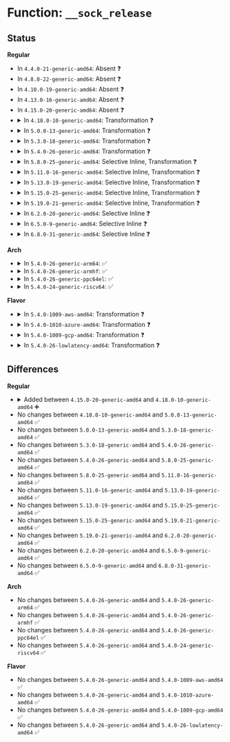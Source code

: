 # Function: <code>__sock_release</code>

## Status
<b>Regular</b>
<ul>
<li>
In <code>4.4.0-21-generic-amd64</code>: Absent ❓
</li>
<li>
In <code>4.8.0-22-generic-amd64</code>: Absent ❓
</li>
<li>
In <code>4.10.0-19-generic-amd64</code>: Absent ❓
</li>
<li>
In <code>4.13.0-16-generic-amd64</code>: Absent ❓
</li>
<li>
In <code>4.15.0-20-generic-amd64</code>: Absent ❓
</li>
<li>
<details>
<summary>In <code>4.18.0-10-generic-amd64</code>: Transformation ❓</summary>

```c
void __sock_release(struct socket * sock, struct inode * inode)
```

```json
{
  "name": "__sock_release",
  "collision_type": "Unique Static",
  "inline_type": "No",
  "funcs": [
    {
      "addr": 0,
      "name": "__sock_release",
      "external": false,
      "loc": "net/socket.c:593",
      "file": "net/socket.c",
      "inline": "seen, unknown",
      "caller_inline": [],
      "caller_func": [
        "net/socket.c:kernel_accept",
        "net/socket.c:__sys_accept4",
        "net/socket.c:__sys_socketpair",
        "net/socket.c:__sys_socketpair",
        "net/socket.c:__sys_socketpair",
        "net/socket.c:__sys_socket",
        "net/socket.c:__sock_create",
        "net/socket.c:sock_close",
        "net/socket.c:sock_create_lite",
        "net/socket.c:sock_alloc_file",
        "net/socket.c:sock_alloc_file"
      ]
    }
  ],
  "symbols": [
    {
      "addr": 18446744071587689312,
      "name": "__sock_release",
      "section": ".text",
      "bind": "STB_LOCAL",
      "size": 149
    },
    {
      "addr": 18446744071587710074,
      "name": "__sock_release.cold.24",
      "section": ".text",
      "bind": "STB_LOCAL",
      "size": 24
    }
  ]
}
```
</details>
</li>
<li>
<details>
<summary>In <code>5.0.0-13-generic-amd64</code>: Transformation ❓</summary>

```c
void __sock_release(struct socket * sock, struct inode * inode)
```

```json
{
  "name": "__sock_release",
  "collision_type": "Unique Static",
  "inline_type": "No",
  "funcs": [
    {
      "addr": 0,
      "name": "__sock_release",
      "external": false,
      "loc": "net/socket.c:572",
      "file": "net/socket.c",
      "inline": "seen, unknown",
      "caller_inline": [],
      "caller_func": [
        "net/socket.c:kernel_accept",
        "net/socket.c:__sys_accept4",
        "net/socket.c:__sys_socketpair",
        "net/socket.c:__sys_socketpair",
        "net/socket.c:__sys_socketpair",
        "net/socket.c:__sys_socket",
        "net/socket.c:__sock_create",
        "net/socket.c:sock_close",
        "net/socket.c:sock_create_lite",
        "net/socket.c:sock_alloc_file"
      ]
    }
  ],
  "symbols": [
    {
      "addr": 18446744071587821600,
      "name": "__sock_release",
      "section": ".text",
      "bind": "STB_LOCAL",
      "size": 165
    },
    {
      "addr": 18446744071587843402,
      "name": "__sock_release.cold.22",
      "section": ".text",
      "bind": "STB_LOCAL",
      "size": 24
    }
  ]
}
```
</details>
</li>
<li>
<details>
<summary>In <code>5.3.0-18-generic-amd64</code>: Transformation ❓</summary>

```c
void __sock_release(struct socket * sock, struct inode * inode)
```

```json
{
  "name": "__sock_release",
  "collision_type": "Unique Static",
  "inline_type": "No",
  "funcs": [
    {
      "addr": 0,
      "name": "__sock_release",
      "external": false,
      "loc": "net/socket.c:583",
      "file": "net/socket.c",
      "inline": "seen, unknown",
      "caller_inline": [],
      "caller_func": [
        "net/socket.c:kernel_accept",
        "net/socket.c:__sys_accept4",
        "net/socket.c:__sys_socketpair",
        "net/socket.c:__sys_socketpair",
        "net/socket.c:__sys_socketpair",
        "net/socket.c:__sys_socketpair",
        "net/socket.c:__sys_socketpair",
        "net/socket.c:__sys_socket",
        "net/socket.c:__sock_create",
        "net/socket.c:sock_close",
        "net/socket.c:sock_create_lite",
        "net/socket.c:sock_alloc_file"
      ]
    }
  ],
  "symbols": [
    {
      "addr": 18446744071588124800,
      "name": "__sock_release",
      "section": ".text",
      "bind": "STB_LOCAL",
      "size": 164
    },
    {
      "addr": 18446744071588147468,
      "name": "__sock_release.cold",
      "section": ".text",
      "bind": "STB_LOCAL",
      "size": 24
    }
  ]
}
```
</details>
</li>
<li>
<details>
<summary>In <code>5.4.0-26-generic-amd64</code>: Transformation ❓</summary>

```c
void __sock_release(struct socket * sock, struct inode * inode)
```

```json
{
  "name": "__sock_release",
  "collision_type": "Unique Static",
  "inline_type": "No",
  "funcs": [
    {
      "addr": 0,
      "name": "__sock_release",
      "external": false,
      "loc": "net/socket.c:583",
      "file": "net/socket.c",
      "inline": "seen, unknown",
      "caller_inline": [],
      "caller_func": [
        "net/socket.c:kernel_accept",
        "net/socket.c:__sys_accept4",
        "net/socket.c:__sys_socketpair",
        "net/socket.c:__sys_socketpair",
        "net/socket.c:__sys_socketpair",
        "net/socket.c:__sys_socketpair",
        "net/socket.c:__sys_socketpair",
        "net/socket.c:__sys_socket",
        "net/socket.c:__sock_create",
        "net/socket.c:sock_close",
        "net/socket.c:sock_create_lite",
        "net/socket.c:sock_alloc_file"
      ]
    }
  ],
  "symbols": [
    {
      "addr": 18446744071588329568,
      "name": "__sock_release",
      "section": ".text",
      "bind": "STB_LOCAL",
      "size": 164
    },
    {
      "addr": 18446744071588352732,
      "name": "__sock_release.cold",
      "section": ".text",
      "bind": "STB_LOCAL",
      "size": 24
    }
  ]
}
```
</details>
</li>
<li>
<details>
<summary>In <code>5.8.0-25-generic-amd64</code>: Selective Inline, Transformation ❓</summary>

```c
void __sock_release(struct socket * sock, struct inode * inode)
```

```json
{
  "name": "__sock_release",
  "collision_type": "Unique Static",
  "inline_type": "Selective",
  "funcs": [
    {
      "addr": 18446744071589202277,
      "name": "__sock_release",
      "external": false,
      "loc": "net/socket.c:598",
      "file": "net/socket.c",
      "inline": "not declared, inlined",
      "caller_inline": [],
      "caller_func": [
        "net/socket.c:kernel_accept",
        "net/socket.c:__sys_accept4_file",
        "net/socket.c:__sys_socketpair",
        "net/socket.c:__sys_socketpair",
        "net/socket.c:__sys_socketpair",
        "net/socket.c:__sys_socketpair",
        "net/socket.c:__sys_socketpair",
        "net/socket.c:__sys_socket",
        "net/socket.c:__sock_create",
        "net/socket.c:sock_close",
        "net/socket.c:sock_create_lite",
        "net/socket.c:sock_alloc_file"
      ]
    }
  ],
  "symbols": [
    {
      "addr": 18446744071589190224,
      "name": "__sock_release",
      "section": ".text",
      "bind": "STB_LOCAL",
      "size": 164
    },
    {
      "addr": 18446744071589212654,
      "name": "__sock_release.cold",
      "section": ".text",
      "bind": "STB_LOCAL",
      "size": 24
    }
  ]
}
```
</details>
</li>
<li>
<details>
<summary>In <code>5.11.0-16-generic-amd64</code>: Selective Inline, Transformation ❓</summary>

```c
void __sock_release(struct socket * sock, struct inode * inode)
```

```json
{
  "name": "__sock_release",
  "collision_type": "Unique Static",
  "inline_type": "Selective",
  "funcs": [
    {
      "addr": 18446744071589200309,
      "name": "__sock_release",
      "external": false,
      "loc": "net/socket.c:590",
      "file": "net/socket.c",
      "inline": "not declared, inlined",
      "caller_inline": [],
      "caller_func": [
        "net/socket.c:kernel_accept",
        "net/socket.c:__sys_accept4_file",
        "net/socket.c:__sys_socketpair",
        "net/socket.c:__sys_socketpair",
        "net/socket.c:__sys_socketpair",
        "net/socket.c:__sys_socketpair",
        "net/socket.c:__sys_socketpair",
        "net/socket.c:__sys_socket",
        "net/socket.c:__sock_create",
        "net/socket.c:sock_close",
        "net/socket.c:sock_create_lite",
        "net/socket.c:sock_alloc_file"
      ]
    }
  ],
  "symbols": [
    {
      "addr": 18446744071589188672,
      "name": "__sock_release",
      "section": ".text",
      "bind": "STB_LOCAL",
      "size": 164
    },
    {
      "addr": 18446744071591625524,
      "name": "__sock_release.cold",
      "section": ".text",
      "bind": "STB_LOCAL",
      "size": 24
    }
  ]
}
```
</details>
</li>
<li>
<details>
<summary>In <code>5.13.0-19-generic-amd64</code>: Selective Inline, Transformation ❓</summary>

```c
void __sock_release(struct socket * sock, struct inode * inode)
```

```json
{
  "name": "__sock_release",
  "collision_type": "Unique Static",
  "inline_type": "Selective",
  "funcs": [
    {
      "addr": 18446744071589093909,
      "name": "__sock_release",
      "external": false,
      "loc": "net/socket.c:592",
      "file": "net/socket.c",
      "inline": "not declared, inlined",
      "caller_inline": [],
      "caller_func": [
        "net/socket.c:kernel_accept",
        "net/socket.c:__sys_accept4_file",
        "net/socket.c:__sys_socketpair",
        "net/socket.c:__sys_socketpair",
        "net/socket.c:__sys_socketpair",
        "net/socket.c:__sys_socketpair",
        "net/socket.c:__sys_socketpair",
        "net/socket.c:__sys_socket",
        "net/socket.c:__sock_create",
        "net/socket.c:sock_close",
        "net/socket.c:sock_create_lite",
        "net/socket.c:sock_alloc_file"
      ]
    }
  ],
  "symbols": [
    {
      "addr": 18446744071589082768,
      "name": "__sock_release",
      "section": ".text",
      "bind": "STB_LOCAL",
      "size": 164
    },
    {
      "addr": 18446744071591568914,
      "name": "__sock_release.cold",
      "section": ".text",
      "bind": "STB_LOCAL",
      "size": 24
    }
  ]
}
```
</details>
</li>
<li>
<details>
<summary>In <code>5.15.0-25-generic-amd64</code>: Selective Inline, Transformation ❓</summary>

```c
void __sock_release(struct socket * sock, struct inode * inode)
```

```json
{
  "name": "__sock_release",
  "collision_type": "Unique Static",
  "inline_type": "Selective",
  "funcs": [
    {
      "addr": 18446744071589809637,
      "name": "__sock_release",
      "external": false,
      "loc": "net/socket.c:642",
      "file": "net/socket.c",
      "inline": "not declared, inlined",
      "caller_inline": [],
      "caller_func": [
        "net/socket.c:kernel_accept",
        "net/socket.c:__sys_socketpair",
        "net/socket.c:__sys_socketpair",
        "net/socket.c:__sys_socketpair",
        "net/socket.c:__sys_socketpair",
        "net/socket.c:__sys_socketpair",
        "net/socket.c:__sys_socket",
        "net/socket.c:__sock_create",
        "net/socket.c:sock_close",
        "net/socket.c:sock_create_lite",
        "net/socket.c:sock_alloc_file"
      ]
    }
  ],
  "symbols": [
    {
      "addr": 18446744071589801760,
      "name": "__sock_release",
      "section": ".text",
      "bind": "STB_LOCAL",
      "size": 164
    },
    {
      "addr": 18446744071592692090,
      "name": "__sock_release.cold",
      "section": ".text",
      "bind": "STB_LOCAL",
      "size": 24
    }
  ]
}
```
</details>
</li>
<li>
<details>
<summary>In <code>5.19.0-21-generic-amd64</code>: Selective Inline, Transformation ❓</summary>

```c
void __sock_release(struct socket * sock, struct inode * inode)
```

```json
{
  "name": "__sock_release",
  "collision_type": "Unique Static",
  "inline_type": "Selective",
  "funcs": [
    {
      "addr": 18446744071591328533,
      "name": "__sock_release",
      "external": false,
      "loc": "net/socket.c:643",
      "file": "net/socket.c",
      "inline": "not declared, inlined",
      "caller_inline": [],
      "caller_func": [
        "net/socket.c:kernel_accept",
        "net/socket.c:__sys_socketpair",
        "net/socket.c:__sys_socketpair",
        "net/socket.c:__sys_socketpair",
        "net/socket.c:__sys_socketpair",
        "net/socket.c:__sys_socketpair",
        "net/socket.c:__sys_socket",
        "net/socket.c:__sys_socket_file",
        "net/socket.c:__sock_create",
        "net/socket.c:sock_close",
        "net/socket.c:sock_create_lite",
        "net/socket.c:sock_alloc_file"
      ]
    }
  ],
  "symbols": [
    {
      "addr": 18446744071591319680,
      "name": "__sock_release",
      "section": ".text",
      "bind": "STB_LOCAL",
      "size": 174
    },
    {
      "addr": 18446744071594577574,
      "name": "__sock_release.cold",
      "section": ".text",
      "bind": "STB_LOCAL",
      "size": 24
    }
  ]
}
```
</details>
</li>
<li>
<details>
<summary>In <code>6.2.0-20-generic-amd64</code>: Selective Inline ❓</summary>

```c
void __sock_release(struct socket * sock, struct inode * inode)
```

```json
{
  "name": "__sock_release",
  "collision_type": "Unique Static",
  "inline_type": "Selective",
  "funcs": [
    {
      "addr": 18446744071593073408,
      "name": "__sock_release",
      "external": false,
      "loc": "net/socket.c:645",
      "file": "net/socket.c",
      "inline": "not declared, inlined",
      "caller_inline": [],
      "caller_func": [
        "net/socket.c:kernel_accept",
        "net/socket.c:__sys_socketpair",
        "net/socket.c:__sys_socketpair",
        "net/socket.c:__sys_socketpair",
        "net/socket.c:__sys_socketpair",
        "net/socket.c:__sys_socketpair",
        "net/socket.c:__sys_socket",
        "net/socket.c:__sock_create",
        "net/socket.c:sock_close",
        "net/socket.c:sock_create_lite",
        "net/socket.c:sock_alloc_file"
      ]
    }
  ],
  "symbols": [
    {
      "addr": 18446744071593073408,
      "name": "__sock_release",
      "section": ".text",
      "bind": "STB_LOCAL",
      "size": 189
    }
  ]
}
```
</details>
</li>
<li>
<details>
<summary>In <code>6.5.0-9-generic-amd64</code>: Selective Inline ❓</summary>

```c
void __sock_release(struct socket * sock, struct inode * inode)
```

```json
{
  "name": "__sock_release",
  "collision_type": "Unique Static",
  "inline_type": "Selective",
  "funcs": [
    {
      "addr": 18446744071593524704,
      "name": "__sock_release",
      "external": false,
      "loc": "net/socket.c:648",
      "file": "net/socket.c",
      "inline": "not declared, inlined",
      "caller_inline": [],
      "caller_func": [
        "net/socket.c:kernel_accept",
        "net/socket.c:__sys_socketpair",
        "net/socket.c:__sys_socketpair",
        "net/socket.c:__sys_socketpair",
        "net/socket.c:__sys_socketpair",
        "net/socket.c:__sys_socketpair",
        "net/socket.c:__sys_socket",
        "net/socket.c:__sock_create",
        "net/socket.c:sock_close",
        "net/socket.c:sock_create_lite",
        "net/socket.c:sock_alloc_file"
      ]
    }
  ],
  "symbols": [
    {
      "addr": 18446744071593524704,
      "name": "__sock_release",
      "section": ".text",
      "bind": "STB_LOCAL",
      "size": 189
    }
  ]
}
```
</details>
</li>
<li>
<details>
<summary>In <code>6.8.0-31-generic-amd64</code>: Selective Inline ❓</summary>

```c
void __sock_release(struct socket * sock, struct inode * inode)
```

```json
{
  "name": "__sock_release",
  "collision_type": "Unique Static",
  "inline_type": "Selective",
  "funcs": [
    {
      "addr": 18446744071594295936,
      "name": "__sock_release",
      "external": false,
      "loc": "net/socket.c:650",
      "file": "net/socket.c",
      "inline": "not declared, inlined",
      "caller_inline": [],
      "caller_func": [
        "net/socket.c:kernel_accept",
        "net/socket.c:__sys_socketpair",
        "net/socket.c:__sys_socketpair",
        "net/socket.c:__sys_socketpair",
        "net/socket.c:__sys_socketpair",
        "net/socket.c:__sys_socketpair",
        "net/socket.c:__sys_socket",
        "net/socket.c:__sock_create",
        "net/socket.c:sock_close",
        "net/socket.c:sock_create_lite",
        "net/socket.c:sock_alloc_file"
      ]
    }
  ],
  "symbols": [
    {
      "addr": 18446744071594295936,
      "name": "__sock_release",
      "section": ".text",
      "bind": "STB_LOCAL",
      "size": 189
    }
  ]
}
```
</details>
</li>
</ul>
<b>Arch</b>
<ul>
<li>
<details>
<summary>In <code>5.4.0-26-generic-arm64</code>: ✅</summary>

```c
void __sock_release(struct socket * sock, struct inode * inode)
```

```json
{
  "name": "__sock_release",
  "collision_type": "Unique Static",
  "inline_type": "No",
  "funcs": [
    {
      "addr": 18446603336501825032,
      "name": "__sock_release",
      "external": false,
      "loc": "net/socket.c:583",
      "file": "net/socket.c",
      "inline": "seen, unknown",
      "caller_inline": [],
      "caller_func": [
        "net/socket.c:kernel_accept",
        "net/socket.c:__sys_accept4",
        "net/socket.c:__sys_socketpair",
        "net/socket.c:__sys_socketpair",
        "net/socket.c:__sys_socketpair",
        "net/socket.c:__sys_socketpair",
        "net/socket.c:__sys_socketpair",
        "net/socket.c:__sys_socket",
        "net/socket.c:__sock_create",
        "net/socket.c:sock_close",
        "net/socket.c:sock_create_lite",
        "net/socket.c:sock_alloc_file"
      ]
    }
  ],
  "symbols": [
    {
      "addr": 18446603336501825032,
      "name": "__sock_release",
      "section": ".text",
      "bind": "STB_LOCAL",
      "size": 196
    }
  ]
}
```
</details>
</li>
<li>
<details>
<summary>In <code>5.4.0-26-generic-armhf</code>: ✅</summary>

```c
void __sock_release(struct socket * sock, struct inode * inode)
```

```json
{
  "name": "__sock_release",
  "collision_type": "Unique Static",
  "inline_type": "No",
  "funcs": [
    {
      "addr": 3234607556,
      "name": "__sock_release",
      "external": false,
      "loc": "net/socket.c:583",
      "file": "net/socket.c",
      "inline": "seen, unknown",
      "caller_inline": [],
      "caller_func": [
        "net/socket.c:kernel_accept",
        "net/socket.c:__sys_accept4",
        "net/socket.c:__sys_socketpair",
        "net/socket.c:__sys_socketpair",
        "net/socket.c:__sys_socketpair",
        "net/socket.c:__sys_socketpair",
        "net/socket.c:__sys_socketpair",
        "net/socket.c:__sys_socket",
        "net/socket.c:__sock_create",
        "net/socket.c:sock_close",
        "net/socket.c:sock_create_lite",
        "net/socket.c:sock_alloc_file"
      ]
    }
  ],
  "symbols": [
    {
      "addr": 3234607556,
      "name": "__sock_release",
      "section": ".text",
      "bind": "STB_LOCAL",
      "size": 200
    }
  ]
}
```
</details>
</li>
<li>
<details>
<summary>In <code>5.4.0-26-generic-ppc64el</code>: ✅</summary>

```c
void __sock_release(struct socket * sock, struct inode * inode)
```

```json
{
  "name": "__sock_release",
  "collision_type": "Unique Static",
  "inline_type": "No",
  "funcs": [
    {
      "addr": 13835058055295225600,
      "name": "__sock_release",
      "external": false,
      "loc": "net/socket.c:583",
      "file": "net/socket.c",
      "inline": "seen, unknown",
      "caller_inline": [],
      "caller_func": [
        "net/socket.c:kernel_accept",
        "net/socket.c:__sys_accept4",
        "net/socket.c:__sys_socketpair",
        "net/socket.c:__sys_socketpair",
        "net/socket.c:__sys_socketpair",
        "net/socket.c:__sys_socketpair",
        "net/socket.c:__sys_socket",
        "net/socket.c:__sock_create",
        "net/socket.c:sock_close",
        "net/socket.c:sock_create_lite",
        "net/socket.c:sock_alloc_file"
      ]
    }
  ],
  "symbols": [
    {
      "addr": 13835058055295225600,
      "name": "__sock_release",
      "section": ".text",
      "bind": "STB_LOCAL",
      "size": 332
    }
  ]
}
```
</details>
</li>
<li>
<details>
<summary>In <code>5.4.0-24-generic-riscv64</code>: ✅</summary>

```c
void __sock_release(struct socket * sock, struct inode * inode)
```

```json
{
  "name": "__sock_release",
  "collision_type": "Unique Static",
  "inline_type": "No",
  "funcs": [
    {
      "addr": 18446743936278170464,
      "name": "__sock_release",
      "external": false,
      "loc": "net/socket.c:583",
      "file": "net/socket.c",
      "inline": "seen, unknown",
      "caller_inline": [],
      "caller_func": [
        "net/socket.c:kernel_accept",
        "net/socket.c:__sys_accept4",
        "net/socket.c:__sys_socketpair",
        "net/socket.c:__sys_socketpair",
        "net/socket.c:__sys_socketpair",
        "net/socket.c:__sys_socketpair",
        "net/socket.c:__sys_socket",
        "net/socket.c:__sock_create",
        "net/socket.c:sock_close",
        "net/socket.c:sock_create_lite",
        "net/socket.c:sock_alloc_file"
      ]
    }
  ],
  "symbols": [
    {
      "addr": 18446743936278170464,
      "name": "__sock_release",
      "section": ".text",
      "bind": "STB_LOCAL",
      "size": 168
    }
  ]
}
```
</details>
</li>
</ul>
<b>Flavor</b>
<ul>
<li>
<details>
<summary>In <code>5.4.0-1009-aws-amd64</code>: Transformation ❓</summary>

```c
void __sock_release(struct socket * sock, struct inode * inode)
```

```json
{
  "name": "__sock_release",
  "collision_type": "Unique Static",
  "inline_type": "No",
  "funcs": [
    {
      "addr": 0,
      "name": "__sock_release",
      "external": false,
      "loc": "net/socket.c:583",
      "file": "net/socket.c",
      "inline": "seen, unknown",
      "caller_inline": [],
      "caller_func": [
        "net/socket.c:kernel_accept",
        "net/socket.c:__sys_accept4",
        "net/socket.c:__sys_socketpair",
        "net/socket.c:__sys_socketpair",
        "net/socket.c:__sys_socketpair",
        "net/socket.c:__sys_socketpair",
        "net/socket.c:__sys_socketpair",
        "net/socket.c:__sys_socket",
        "net/socket.c:__sock_create",
        "net/socket.c:sock_close",
        "net/socket.c:sock_create_lite",
        "net/socket.c:sock_alloc_file"
      ]
    }
  ],
  "symbols": [
    {
      "addr": 18446744071587936352,
      "name": "__sock_release",
      "section": ".text",
      "bind": "STB_LOCAL",
      "size": 164
    },
    {
      "addr": 18446744071587959516,
      "name": "__sock_release.cold",
      "section": ".text",
      "bind": "STB_LOCAL",
      "size": 24
    }
  ]
}
```
</details>
</li>
<li>
<details>
<summary>In <code>5.4.0-1010-azure-amd64</code>: Transformation ❓</summary>

```c
void __sock_release(struct socket * sock, struct inode * inode)
```

```json
{
  "name": "__sock_release",
  "collision_type": "Unique Static",
  "inline_type": "No",
  "funcs": [
    {
      "addr": 0,
      "name": "__sock_release",
      "external": false,
      "loc": "net/socket.c:583",
      "file": "net/socket.c",
      "inline": "seen, unknown",
      "caller_inline": [],
      "caller_func": [
        "net/socket.c:kernel_accept",
        "net/socket.c:__sys_accept4",
        "net/socket.c:__sys_socketpair",
        "net/socket.c:__sys_socketpair",
        "net/socket.c:__sys_socketpair",
        "net/socket.c:__sys_socketpair",
        "net/socket.c:__sys_socketpair",
        "net/socket.c:__sys_socket",
        "net/socket.c:__sock_create",
        "net/socket.c:sock_close",
        "net/socket.c:sock_create_lite",
        "net/socket.c:sock_alloc_file"
      ]
    }
  ],
  "symbols": [
    {
      "addr": 18446744071587649456,
      "name": "__sock_release",
      "section": ".text",
      "bind": "STB_LOCAL",
      "size": 164
    },
    {
      "addr": 18446744071587672620,
      "name": "__sock_release.cold",
      "section": ".text",
      "bind": "STB_LOCAL",
      "size": 24
    }
  ]
}
```
</details>
</li>
<li>
<details>
<summary>In <code>5.4.0-1009-gcp-amd64</code>: Transformation ❓</summary>

```c
void __sock_release(struct socket * sock, struct inode * inode)
```

```json
{
  "name": "__sock_release",
  "collision_type": "Unique Static",
  "inline_type": "No",
  "funcs": [
    {
      "addr": 0,
      "name": "__sock_release",
      "external": false,
      "loc": "net/socket.c:583",
      "file": "net/socket.c",
      "inline": "seen, unknown",
      "caller_inline": [],
      "caller_func": [
        "net/socket.c:kernel_accept",
        "net/socket.c:__sys_accept4",
        "net/socket.c:__sys_socketpair",
        "net/socket.c:__sys_socketpair",
        "net/socket.c:__sys_socketpair",
        "net/socket.c:__sys_socketpair",
        "net/socket.c:__sys_socketpair",
        "net/socket.c:__sys_socket",
        "net/socket.c:__sock_create",
        "net/socket.c:sock_close",
        "net/socket.c:sock_create_lite",
        "net/socket.c:sock_alloc_file"
      ]
    }
  ],
  "symbols": [
    {
      "addr": 18446744071588268128,
      "name": "__sock_release",
      "section": ".text",
      "bind": "STB_LOCAL",
      "size": 164
    },
    {
      "addr": 18446744071588291292,
      "name": "__sock_release.cold",
      "section": ".text",
      "bind": "STB_LOCAL",
      "size": 24
    }
  ]
}
```
</details>
</li>
<li>
<details>
<summary>In <code>5.4.0-26-lowlatency-amd64</code>: Transformation ❓</summary>

```c
void __sock_release(struct socket * sock, struct inode * inode)
```

```json
{
  "name": "__sock_release",
  "collision_type": "Unique Static",
  "inline_type": "No",
  "funcs": [
    {
      "addr": 0,
      "name": "__sock_release",
      "external": false,
      "loc": "net/socket.c:583",
      "file": "net/socket.c",
      "inline": "seen, unknown",
      "caller_inline": [],
      "caller_func": [
        "net/socket.c:kernel_accept",
        "net/socket.c:__sys_accept4",
        "net/socket.c:__sys_socketpair",
        "net/socket.c:__sys_socketpair",
        "net/socket.c:__sys_socketpair",
        "net/socket.c:__sys_socketpair",
        "net/socket.c:__sys_socketpair",
        "net/socket.c:__sys_socket",
        "net/socket.c:__sock_create",
        "net/socket.c:sock_close",
        "net/socket.c:sock_create_lite",
        "net/socket.c:sock_alloc_file"
      ]
    }
  ],
  "symbols": [
    {
      "addr": 18446744071588403408,
      "name": "__sock_release",
      "section": ".text",
      "bind": "STB_LOCAL",
      "size": 164
    },
    {
      "addr": 18446744071588426392,
      "name": "__sock_release.cold",
      "section": ".text",
      "bind": "STB_LOCAL",
      "size": 24
    }
  ]
}
```
</details>
</li>
</ul>

## Differences
<b>Regular</b>
<ul>
<li>
<details>
<summary>Added between <code>4.15.0-20-generic-amd64</code> and <code>4.18.0-10-generic-amd64</code> ➕</summary>

```c
void __sock_release(struct socket * sock, struct inode * inode)
```
</details>
</li>
<li>
No changes between <code>4.18.0-10-generic-amd64</code> and <code>5.0.0-13-generic-amd64</code> ✅
</li>
<li>
No changes between <code>5.0.0-13-generic-amd64</code> and <code>5.3.0-18-generic-amd64</code> ✅
</li>
<li>
No changes between <code>5.3.0-18-generic-amd64</code> and <code>5.4.0-26-generic-amd64</code> ✅
</li>
<li>
No changes between <code>5.4.0-26-generic-amd64</code> and <code>5.8.0-25-generic-amd64</code> ✅
</li>
<li>
No changes between <code>5.8.0-25-generic-amd64</code> and <code>5.11.0-16-generic-amd64</code> ✅
</li>
<li>
No changes between <code>5.11.0-16-generic-amd64</code> and <code>5.13.0-19-generic-amd64</code> ✅
</li>
<li>
No changes between <code>5.13.0-19-generic-amd64</code> and <code>5.15.0-25-generic-amd64</code> ✅
</li>
<li>
No changes between <code>5.15.0-25-generic-amd64</code> and <code>5.19.0-21-generic-amd64</code> ✅
</li>
<li>
No changes between <code>5.19.0-21-generic-amd64</code> and <code>6.2.0-20-generic-amd64</code> ✅
</li>
<li>
No changes between <code>6.2.0-20-generic-amd64</code> and <code>6.5.0-9-generic-amd64</code> ✅
</li>
<li>
No changes between <code>6.5.0-9-generic-amd64</code> and <code>6.8.0-31-generic-amd64</code> ✅
</li>
</ul>
<b>Arch</b>
<ul>
<li>
No changes between <code>5.4.0-26-generic-amd64</code> and <code>5.4.0-26-generic-arm64</code> ✅
</li>
<li>
No changes between <code>5.4.0-26-generic-amd64</code> and <code>5.4.0-26-generic-armhf</code> ✅
</li>
<li>
No changes between <code>5.4.0-26-generic-amd64</code> and <code>5.4.0-26-generic-ppc64el</code> ✅
</li>
<li>
No changes between <code>5.4.0-26-generic-amd64</code> and <code>5.4.0-24-generic-riscv64</code> ✅
</li>
</ul>
<b>Flavor</b>
<ul>
<li>
No changes between <code>5.4.0-26-generic-amd64</code> and <code>5.4.0-1009-aws-amd64</code> ✅
</li>
<li>
No changes between <code>5.4.0-26-generic-amd64</code> and <code>5.4.0-1010-azure-amd64</code> ✅
</li>
<li>
No changes between <code>5.4.0-26-generic-amd64</code> and <code>5.4.0-1009-gcp-amd64</code> ✅
</li>
<li>
No changes between <code>5.4.0-26-generic-amd64</code> and <code>5.4.0-26-lowlatency-amd64</code> ✅
</li>
</ul>

